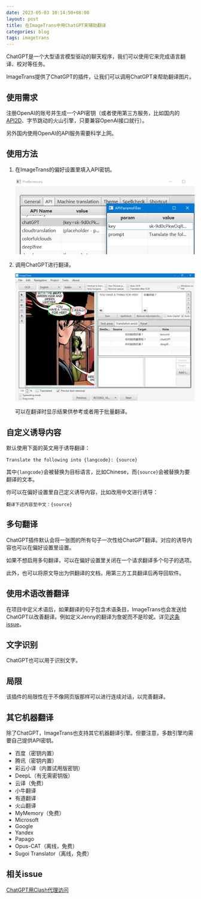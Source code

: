 ```yaml
---
date: 2023-05-03 10:14:50+08:00
layout: post
title: 在ImageTrans中用ChatGPT来辅助翻译
categories: blog
tags: imagetrans
---
```


ChatGPT是一个大型语言模型驱动的聊天程序，我们可以使用它来完成语言翻译、校对等任务。

ImageTrans提供了ChatGPT的插件，让我们可以调用ChatGPT来帮助翻译图片。

## 使用需求

注册OpenAI的账号并生成一个API密钥（或者使用第三方服务，比如国内的[API2D](https://api2d.com/)、字节跳动的火山引擎，只要兼容OpenAI接口就行）。

另外国内使用OpenAI的API服务需要科学上网。

## 使用方法

1. 在ImageTrans的偏好设置里填入API密钥。

   ![偏好设置](/album/chatGPT/preferences.jpg)

2. 调用ChatGPT进行翻译。

   ![ImageTrans](/album/chatGPT/imagetrans.jpg)
   
   可以在翻译时显示结果供参考或者用于批量翻译。
   
   
## 自定义诱导内容

默认使用下面的英文用于诱导翻译：

```
Translate the following into {langcode}: {source}
```

其中`{langcode}`会被替换为目标语言，比如Chinese，而`{source}`会被替换为要翻译的文本。

你可以在偏好设置里自己定义诱导内容，比如改用中文进行诱导：

```
翻译下述内容至中文：{source}
```

## 多句翻译

ChatGPT插件默认会将一张图的所有句子一次性给ChatGPT翻译。对应的诱导内容也可以在偏好设置里设置。

如果不想启用多句翻译，可以在偏好设置里关闭在一个请求翻译多个句子的选项。

此外，也可以将原文导出为供翻译的文档，用第三方工具翻译后再导回软件。

## 使用术语改善翻译

在项目中定义术语后，如果翻译的句子包含术语条目，ImageTrans也会发送给ChatGPT以改善翻译。例如定义Jenny的翻译为詹妮而不是珍妮。详见[这条issue](https://github.com/xulihang/ImageTrans-docs/issues/546#issuecomment-1873325038)。

## 文字识别

ChatGPT也可以用于识别文字。

## 局限

该插件的局限性在于不像网页版那样可以进行连续对话，以完善翻译。

## 其它机器翻译

除了ChatGPT，ImageTrans也支持其它机器翻译引擎。但要注意，多数引擎均需要自己提供API密钥。

* 百度（密钥内置）
* 腾讯（密钥内置）
* 彩云小译（内置试用版密钥）
* DeepL（有无需密钥版）
* 云译（免费）
* 小牛翻译
* 有道翻译
* 火山翻译
* MyMemory（免费）
* Microsoft
* Google
* Yandex
* Papago
* Opus-CAT（离线，免费）
* Sugoi Translator（离线，免费）

## 相关issue

[ChatGPT用Clash代理访问](https://github.com/xulihang/ImageTrans-docs/issues/421)
